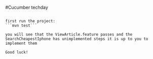 #Cucumber techday

```clone git@github.com:avisi/techday-cucumber.git'''

first run the project:
```mvn test```

you will see that the ViewArticle.feature passes and the SearchCheapestIphone has unimplemented steps it is up to you to implement them  
  
Good luck!

